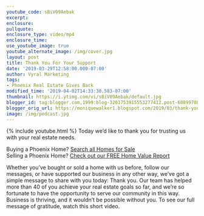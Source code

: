 ```yaml
---
youtube_code: sBiV09Aebak
excerpt:
enclosure:
pullquote:
enclosure_type: video/mp4
enclosure_time:
use_youtube_image: true
youtube_alternate_image: /img/cover.jpg
layout: post
title: Thank You For Your Support
date: '2019-03-29T12:58:00.000-07:00'
author: Vyral Marketing
tags:
- Phoenix Real Estate Gives Back
modified_time: '2019-04-02T14:33:30.583-07:00'
thumbnail: https://i.ytimg.com/vi/sBiV09Aebak/default.jpg
blogger_id: tag:blogger.com,1999:blog-3201753915553277412.post-6089970859496715670
blogger_orig_url: https://moniquewalker1.blogspot.com/2019/03/thank-you-for-your-support.html
image: /img/podcast.jpg
---
```

{% include youtube.html %}
Today we’d like to thank you for trusting us with your real estate needs.

<div class="post-cta">
Buying a Phoenix Home? <a href="http://www.moniquesells.com/properties/#/" target="_blank">Search all Homes for Sale</a><br>
Selling a Phoenix Home? <a href="http://www.phoenix-house-value.com/" target="_blank">Check out our FREE Home Value Report</a>
</div>

Whether you’ve bought or sold a home with us before, follow our messages, or have supported our business in any other way, we’ve got a simple message to share with you today: Thank you. Our team has helped more than 40 of you achieve your real estate goals so far, and we’re so fortunate to have the opportunity to serve our community in this way. Business is thriving, and it wouldn’t be possible without you. To see our full message of gratitude, watch this short video.
